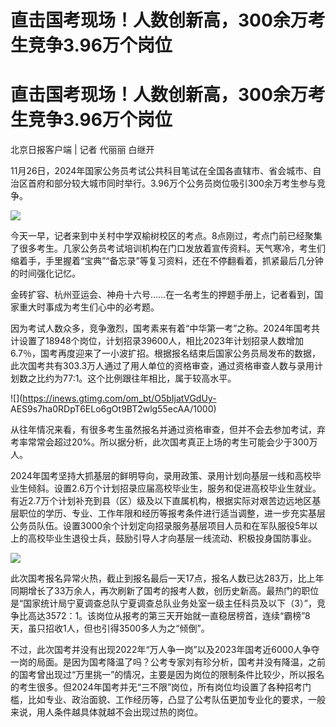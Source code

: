 # 直击国考现场！人数创新高，300余万考生竞争3.96万个岗位

# 直击国考现场！人数创新高，300余万考生竞争3.96万个岗位

北京日报客户端 | 记者 代丽丽 白继开

11月26日，2024年国家公务员考试公共科目笔试在全国各直辖市、省会城市、自治区首府和部分较大城市同时举行。3.96万个公务员岗位吸引300余万考生参与竞争。

![](https://inews.gtimg.com/om_bt/Op6bJxc3-zyqYpYQI4Dna7zyXOlXIm90rk5kxoXL_YtSYAA/1000)

今天一早，记者来到中关村中学双榆树校区的考点。8点刚过，考点门前已经聚集了很多考生。几家公务员考试培训机构在门口发放着宣传资料。天气寒冷，考生们缩着手，手里握着“宝典”“备忘录”等复习资料，还在不停翻看着，抓紧最后几分钟的时间强化记忆。

金砖扩容、杭州亚运会、神舟十六号……在一名考生的押题手册上，记者看到，国家重大时事成为考生们心中的必考题。

因为考试人数众多，竞争激烈，国考素来有着“中华第一考”之称。2024年国考共计设置了18948个岗位，计划招录39600人，相比2023年计划招录人数增加6.7％，国考再度迎来了一小波扩招。根据报名结束后国家公务员局发布的数据，此次国考共有303.3万人通过了用人单位的资格审查，通过资格审查人数与录用计划数之比约为77:1。这个比例跟往年相比，属于较高水平。

![](https://inews.gtimg.com/om_bt/O5bIjatVGdUy-
AES9s7ha0RDpT6ELo6gOt9BT2wlg55ecAA/1000)

从往年情况来看，有很多考生虽然报名并通过资格审查，但并不会去参加考试，弃考率常常会超过20%。所以据分析，此次国考真正上场的考生可能会少于300万人。

2024年国考坚持大抓基层的鲜明导向，录用政策、录用计划向基层一线和高校毕业生倾斜。设置2.6万个计划招录应届高校毕业生，服务和促进高校毕业生就业。有近2.7万个计划补充到县（区）级及以下直属机构，根据实际对艰苦边远地区基层职位的学历、专业、工作年限和经历等报考条件进行适当调整，进一步充实基层公务员队伍。设置3000余个计划定向招录服务基层项目人员和在军队服役5年以上的高校毕业生退役士兵，鼓励引导人才向基层一线流动、积极投身国防事业。

![](https://inews.gtimg.com/om_bt/OMwLd130I3MVdWz90Jcn5euYOuNf0efl6NYfljqX64KpMAA/1000)

此次国考报名异常火热，截止到报名最后一天17点，报名人数已达283万，比上年同期增长了33万余人，再次刷新了国考的报考人数，创历史新高。最热门的职位是“国家统计局宁夏调查总队宁夏调查总队业务处室一级主任科员及以下（3）”，竞争比高达3572：1。该岗位从报考的第三天开始就一直稳居榜首，连续“霸榜”8天，虽只招收1人，但也引得3500多人为之“倾倒”。

不过，此次国考并没有出现2022年“万人争一岗”以及2023年国考近6000人争夺一岗的局面。是因为国考降温了吗？公考专家刘有珍分析，国考并没有降温，之前的国考曾出现过“万里挑一”的情况，主要是因为岗位的限制条件比较少，所以报名的考生很多。但2024年国考并无“三不限”岗位，所有岗位均设置了各种招考门槛，比如专业、政治面貌、工作经历等，凸显了公考队伍更加专业化的要求，一般来说，用人条件越具体就越不会出现过热的岗位。

